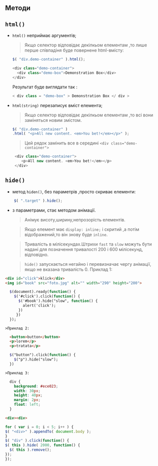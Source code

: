 ## Методи

## `html()`

  * `html()` неприймає аргументів;
      > Якщо селектор відповідає декілкьом елементам ,то лише перше співпадіня буде повернене html-вмісту:
      ```javascript
      $( "div.demo-container" ).html();
      ```
      ```javascript
      <div class="demo-container">
        <div class="demo-box">Demonstration Box</div>
      </div>
      ```
      Результат буде виглядати так :
      ```javascript
      < div class = "demo-box" > Demonstration Box </ div >
      ```

  * `html(string)` перезаписує вміст елемента;
      >Якщо селектор відповідає декілкьом елементам ,то всі вони заміняться новим змістом.
      ```javascript
      $( "div.demo-container" )
      .html( "<p>All new content. <em>You bet!</em></p>" );
       ```
     >Цей рядок замінить все в середині `<div class="demo-container">`
     ```javascript
      <div class="demo-container">
         <p>All new content. <em>You bet!</em></p>
      </div>
     ``` 
## `hide()`

  * метод `hiden()`, без параметрів ,просто скриває елементи:
  ```javascript
      $( ".target" ).hide();
  ```
  *  з параметрами, стає методом анімації.

      >Анімує висоту,ширину,непрозорість елементів.

      >Якщо елемент має `display: inline;` і скритий ,а потім відображений,то він знову буде `inline`.

      >Тривалість в мілісекундах.Штрихи  `fast` та `slow` можуть бути надані для позначення тривалості 200 і 600 мілісекунд, відповідно.

      > `hide()` запускається негайно і перевизначає чергу анімації, якщо не вказана тривалість 0.
      >Приклад 1:
  ```html
  <div id="click">klick</div>
  <img id="book" src="foto.jpg" alt="" width="290" height="200">
  ```
  ```scss
    $(document).ready(function() {
      $('#click').click(function() {
        $('#book').hide("slow", function() {
          alert('click');
        })
       })
    });
  ```
    >Приклад 2:
  ```html
    <button>button</button>
    <p>lorem</p>
    <p>tratata</p>
  ```
  ```scss
    $("button").click(function() {
      $("p").hide("slow");
    })
  ```
    >Приклад 3:
  ```scss
    div {
      background: #ece023;
      width: 30px;
      height: 40px;
      margin: 2px;
      float: left;
    }
  ```
  ```html
  <div><div>
  ```
  ```javascript
  for ( var i = 0; i < 5; i++ ) {
  $( "<div>" ).appendTo( document.body );
}
$( "div" ).click(function() {
  $( this ).hide( 2000, function() {
    $( this ).remove();
  });
});
```
